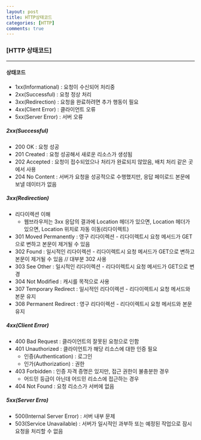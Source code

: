 ```yaml
---
layout: post
title: HTTP상태코드
categories: [HTTP]
comments: true
---
```


### [HTTP 상태코드]

--------

#### 상태코드
- 1xx(Informational) : 요청이 수신되어 처리중
- 2xx(Successful) : 요청 정상 처리
- 3xx(Redirection) : 요청을 완료하려면 추가 행동이 필요
- 4xx(Client Error) : 클라이언트 오류
- 5xx(Server Error) : 서버 오류


##### 2xx(Successful)
- 200 OK : 요청 성공
- 201 Created : 요청 성공해서 새로운 리소스가 생성됨
- 202 Accepted : 요청이 접수되었으나 처리가 완료되지 않았음, 배치 처리 같은 곳에서 사용
- 204 No Content : 서버가 요청을 성공적으로 수행했지만, 응답 페이로드 본문에 보낼 데이터가 없음


##### 3xx(Redirection)
- 리다이렉션 이해
  * 웹브라우저는 3xx 응답의 결과에 Location 헤더가 있으면, Location 헤더가 있으면, Location 위치로 자동 이동(리다이렉트)
- 301 Moved Permanently : 영구 리다이렉션 - 리다이렉트시 요청 메서드가 GET으로 변하고 본문이 제거될 수 있음
- 302 Found : 일시적인 리다이렉션 - 리다이렉트시 요청 메서드가 GET으로 변하고 본문이 제거될 수 있음 // 대부분 302 사용
- 303 See Other : 일시적인 리다이렉션 - 리다이렉트시 요청 메서드가 GET으로 변경
- 304 Not Modified : 캐시를 목적으로 사용
- 307 Temporary Redirect : 일시적인 리다이렉션 - 리다이렉트시 요청 메서드와 본문 유지
- 308 Permanent Redirect : 영구 리다이렉션 - 리다이렉트시 요청 메서드와 본문 유지


##### 4xx(Client Error)
- 400 Bad Request : 클라이언트의 잘못된 요청으로 인함
- 401 Unauthorized : 클라이언트가 해당 리소스에 대한 인증 필요
  * 인증(Authentication) : 로그인
  * 인가(Authorization) : 권한
- 403 Forbidden : 인증 자격 증명은 있지만, 접근 권한이 불충분한 경우
  * 어드민 등급이 아닌데 어드민 리소스에 접근하는 경우
- 404 Not Found : 요청 리소스가 서버에 없음


##### 5xx(Server Erro)
- 500(Internal Server Error) : 서버 내부 문제
- 503(Service Unavailable) : 서버가 일시적인 과부하 또는 예정된 작업으로 잠시 요청을 처리할 수 없음 



